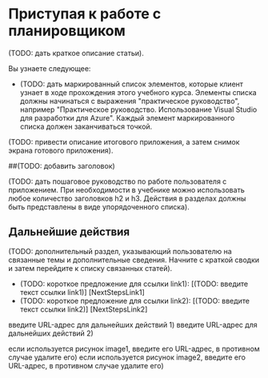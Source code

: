 <properties linkid="get-started-with-scheduler" urlDisplayName="Приступая к работе с планировщиком" pageTitle="Приступая к работе с планировщиком | Azure" metaKeywords="планировщик" description="TBD" umbracoNaviHide="0" disqusComments="1" editor="mattshel" manager="carolz" title="Приступая к работе с планировщиком" authors="" />


# Приступая к работе с планировщиком

(TODO: дать краткое описание статьи).

Вы узнаете следующее:

* (TODO: дать маркированный список элементов, которые клиент узнает в ходе прохождения этого учебного курса.  Элементы списка должны начинаться с выражения "практическое руководство", например "Практическое руководство. Использование Visual Studio для разработки для Azure". Каждый элемент маркированного списка должен заканчиваться точкой.

(TODO: привести описание итогового приложения, а затем снимок экрана готового приложения).

##(TODO: добавить заголовок)

(TODO: дать пошаговое руководство по работе пользователя с приложением. При необходимости в учебнике можно использовать любое количество заголовков h2 и h3. Действия в разделах должны быть представлены в виде упорядоченного списка).

## Дальнейшие действия

(TODO: дополнительный раздел, указывающий пользователю на связанные темы и дополнительные сведения.  Начните с краткой сводки и затем перейдите к списку связанных статей).

* (TODO: короткое предложение для ссылки link1): [(TODO: введите текст ссылки link1)] [NextStepsLink1]
* (TODO: короткое предложение для ссылки link2): [(TODO: введите текст ссылки link2)] [NextStepsLink2]

введите URL-адрес для дальнейших действий 1)
введите URL-адрес для дальнейших действий 2)

если используется рисунок image1, введите его URL-адрес, в противном случае удалите его)
если используется рисунок image2, введите его URL-адрес, в противном случае удалите его)

